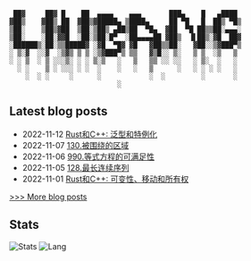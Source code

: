  
```
 ██▓     ██▓ █    ██  ▄▄▄▄    ▄▄▄       ███▄    █   ▄████ 
▓██▒    ▓██▒ ██  ▓██▒▓█████▄ ▒████▄     ██ ▀█   █  ██▒ ▀█▒
▒██░    ▒██▒▓██  ▒██░▒██▒ ▄██▒██  ▀█▄  ▓██  ▀█ ██▒▒██░▄▄▄░
▒██░    ░██░▓▓█  ░██░▒██░█▀  ░██▄▄▄▄██ ▓██▒  ▐▌██▒░▓█  ██▓
░██████▒░██░▒▒█████▓ ░▓█  ▀█▓ ▓█   ▓██▒▒██░   ▓██░░▒▓███▀▒
░ ▒░▓  ░░▓  ░▒▓▒ ▒ ▒ ░▒▓███▀▒ ▒▒   ▓▒█░░ ▒░   ▒ ▒  ░▒   ▒ 
░ ░ ▒  ░ ▒ ░░░▒░ ░ ░ ▒░▒   ░   ▒   ▒▒ ░░ ░░   ░ ▒░  ░   ░ 
  ░ ░    ▒ ░ ░░░ ░ ░  ░    ░   ░   ▒      ░   ░ ░ ░ ░   ░ 
    ░  ░ ░     ░      ░            ░  ░         ░       ░ 
                           ░
```
## Latest blog posts
- 2022-11-12 [Rust和C++: 泛型和特例化](https://iliubang.cn/posts/rust/2022-11-13-rust%E5%92%8Cc++%E5%AF%B9%E6%AF%94%E4%B9%8B%E6%B3%9B%E5%9E%8B%E5%92%8C%E7%89%B9%E4%BE%8B%E5%8C%96/)
- 2022-11-07 [130.被围绕的区域](https://iliubang.cn/leetcode/union-find/exercises/130/)
- 2022-11-06 [990.等式方程的可满足性](https://iliubang.cn/leetcode/union-find/exercises/990/)
- 2022-11-05 [128.最长连续序列](https://iliubang.cn/leetcode/union-find/exercises/128/)
- 2022-11-01 [Rust和C++: 可变性、移动和所有权](https://iliubang.cn/posts/rust/2022-11-01-rust%E5%92%8Cc++%E5%AF%B9%E6%AF%94%E4%B9%8B%E5%8F%AF%E5%8F%98%E6%80%A7%E7%A7%BB%E5%8A%A8%E5%92%8C%E6%89%80%E6%9C%89%E6%9D%83/)
 
[>>> More blog posts](https://iliubang.cn/archives/)

## Stats
![Stats](https://github-readme-stats.vercel.app/api?username=liubang&show_icons=true&count_private=true&hide_title=true&hide=issues&line_height=24&theme=onedark)
![Lang](https://github-readme-stats.vercel.app/api/top-langs/?username=liubang&layout=compact&hide_title=true&langs_count=6&theme=onedark&card_width=280&hide=scss,html,javascript,shell,Emacs%20Lisp,Vim%20script)
